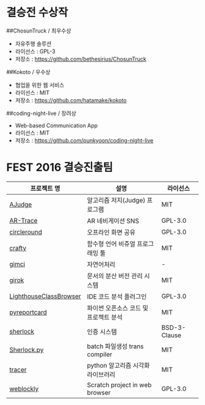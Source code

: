 # 결승전 수상작
##ChosunTruck / 최우수상 
* 자유주행 솔루션
* 라이선스 : GPL-3
* 저장소 : https://github.com/bethesirius/ChosunTruck

##Kokoto / 우수상 
* 협업을 위한 웹 서비스 
* 라이선스 : MIT
* 저장소 : https://github.com/hatamake/kokoto

##coding-night-live / 장려상
* Web-based Communication App
* 라이선스 : MIT
* 저장소 : https://github.com/punkyoon/coding-night-live

# FEST 2016 결승진출팀

프로젝트 명| 설명 | 라이선스
----|----|----
[AJudge](https://github.com/AJudge-team/Ajudge)|알고리즘 저지(Judge) 프로그램|MIT
[AR-Trace](https://github.com/siosio34/AR-Trace)|AR 네비게이션 SNS|GPL-3.0
[circleround](https://github.com/huujee/circleround)|오프라인 화면 공유|GPL-3.0
[crafty](https://github.com/PJunhyuk/crafty)|함수형 언어 비쥬얼 프로그래밍 툴|MIT
[gimci](https://github.com/gimci/gimci)|자연어처리|-
[girok](https://github.com/seokju-na/girok.git)|문서의 분산 버전 관리 시스템|MIT
[LighthouseClassBrowser](https://github.com/Red-Portal/LighthouseClassBrowser)|IDE 코드 분석 플러그인|GPL-3.0
[pyreportcard](https://github.com/mingrammer/pyreportcard)|파이썬 오픈소스 코드 및 프로젝트 분석|MIT
[sherlock](https://github.com/mjkim610/sherlock)|인증 시스템|BSD-3-Clause
[Sherlock.py](https://github.com/Luavis/sherlock.py)|batch 파일생성 trans compiler|MIT
[tracer](https://github.com/sn0wle0pard/tracer)|python 알고리즘 시각화 라이브러리|MIT
[weblockly](https://github.com/lawrence-kaybob/weblockly)|Scratch project in web browser |GPL-3.0

